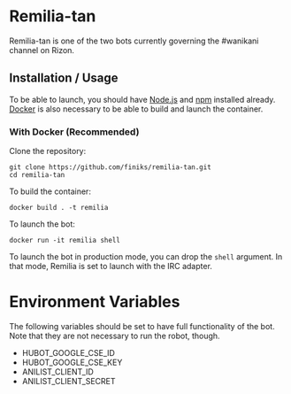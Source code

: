 # Remilia-tan

Remilia-tan is one of the two bots currently governing the #wanikani channel on Rizon.

## Installation / Usage

To be able to launch, you should have [Node.js](https://nodejs.org/en/) and [npm](https://www.npmjs.com/) installed already.
[Docker](https://www.docker.com) is also necessary to be able to build and launch the container.

### With Docker (Recommended)

Clone the repository:

    git clone https://github.com/finiks/remilia-tan.git
    cd remilia-tan

To build the container:

    docker build . -t remilia

To launch the bot:

    docker run -it remilia shell

To launch the bot in production mode, you can drop the `shell` argument.
In that mode, Remilia is set to launch with the IRC adapter.

# Environment Variables

The following variables should be set to have full functionality of the bot. Note that they are not necessary to run the robot, though.
- HUBOT_GOOGLE_CSE_ID
- HUBOT_GOOGLE_CSE_KEY
- ANILIST_CLIENT_ID
- ANILIST_CLIENT_SECRET

